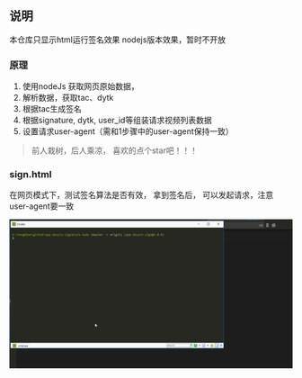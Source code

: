## 说明
本仓库只显示html运行签名效果
nodejs版本效果，暂时不开放

### 原理
1. 使用nodeJs 获取网页原始数据， 
2. 解析数据，获取tac、dytk
3. 根据tac生成签名
4. 根据signature, dytk, user_id等组装请求视频列表数据
5. 设置请求user-agent（需和1步骤中的user-agent保持一致）


> 前人栽树，后人乘凉， 喜欢的点个star吧！！！


### sign.html
在网页模式下，测试签名算法是否有效，
拿到签名后， 可以发起请求，注意user-agent要一致

![图片](./demo.gif)


